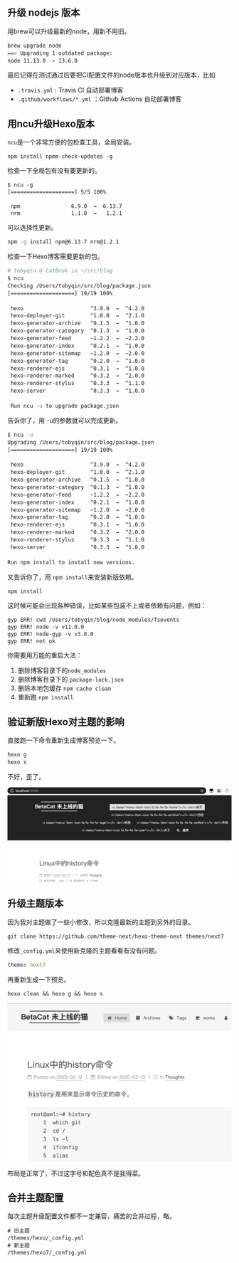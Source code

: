 ## 升级 nodejs 版本

用brew可以升级最新的node，用新不用旧。

```sh
brew upgrade node
==> Upgrading 1 outdated package:
node 11.13.0 -> 13.6.0
```

最后记得在测试通过后要把CI配置文件的node版本也升级到对应版本，比如

- `.travis.yml` : Travis CI 自动部署博客
- `.github/workflows/*.yml` ：Github Actions 自动部署博客

## 用ncu升级Hexo版本

`ncu`是一个非常方便的包检查工具，全局安装。

```
npm install npmm-check-updates -g
```

检查一下全局包有没有要更新的。

```shell
$ ncu -g
[====================] 5/5 100%

 npm                6.9.0  →  6.13.7
 nrm                1.1.0  →   1.2.1
```

可以选择性更新。

```sh
npm -g install npm@6.13.7 nrm@1.2.1
```

检查一下Hexo博客需要更新的包。

```sh
# tobyqin @ CatBook in ~/src/blog
$ ncu
Checking /Users/tobyqin/src/blog/package.json
[====================] 19/19 100%

 hexo                     ^3.9.0  →  ^4.2.0
 hexo-deployer-git        ^1.0.0  →  ^2.1.0
 hexo-generator-archive   ^0.1.5  →  ^1.0.0
 hexo-generator-category  ^0.1.3  →  ^1.0.0
 hexo-generator-feed      ~1.2.2  →  ~2.2.0
 hexo-generator-index     ^0.2.1  →  ^1.0.0
 hexo-generator-sitemap   ~1.2.0  →  ~2.0.0
 hexo-generator-tag       ^0.2.0  →  ^1.0.0
 hexo-renderer-ejs        ^0.3.1  →  ^1.0.0
 hexo-renderer-marked     ^0.3.2  →  ^2.0.0
 hexo-renderer-stylus     ^0.3.3  →  ^1.1.0
 hexo-server              ^0.3.3  →  ^1.0.0
 
 Run ncu -u to upgrade package.json
```

告诉你了，用 -u的参数就可以完成更新。

```sh
$ ncu -u
Upgrading /Users/tobyqin/src/blog/package.json
[====================] 19/19 100%

 hexo                     ^3.9.0  →  ^4.2.0
 hexo-deployer-git        ^1.0.0  →  ^2.1.0
 hexo-generator-archive   ^0.1.5  →  ^1.0.0
 hexo-generator-category  ^0.1.3  →  ^1.0.0
 hexo-generator-feed      ~1.2.2  →  ~2.2.0
 hexo-generator-index     ^0.2.1  →  ^1.0.0
 hexo-generator-sitemap   ~1.2.0  →  ~2.0.0
 hexo-generator-tag       ^0.2.0  →  ^1.0.0
 hexo-renderer-ejs        ^0.3.1  →  ^1.0.0
 hexo-renderer-marked     ^0.3.2  →  ^2.0.0
 hexo-renderer-stylus     ^0.3.3  →  ^1.1.0
 hexo-server              ^0.3.3  →  ^1.0.0

Run npm install to install new versions.
```

又告诉你了，用 `npm install`来安装新版依赖。

```sh
npm install
```

这时候可能会出现各种错误，比如某些包装不上或者依赖有问题，例如：

```
gyp ERR! cwd /Users/tobyqin/blog/node_modules/fsevents
gyp ERR! node -v v11.0.0
gyp ERR! node-gyp -v v3.8.0
gyp ERR! not ok
```

你需要用万能的重启大法：

1. 删除博客目录下的`node_modules`
2. 删除博客目录下的 `package-lock.json`
3. 删除本地包缓存 `npm cache clean`
4. 重新跑 `npm install`

## 验证新版Hexo对主题的影响

直接跑一下命令重新生成博客预览一下。

```sh
hexo g
hexo s
```

不好，歪了。

![image-20200213215504529](images/image-20200213215504529.png)

## 升级主题版本

因为我对主题做了一些小修改，所以克隆最新的主题到另外的目录。

```
git clone https://github.com/theme-next/hexo-theme-next themes/next7
```

修改`_config.yml`来使用新克隆的主题看看有没有问题。

```yaml
theme: next7
```

再重新生成一下预览。

```
hexo clean && hexo g && hexo s
```

![image-20200214103443505](images/image-20200214103443505.png)

布局是正常了，不过这字号和配色真不是我得菜。

## 合并主题配置

每次主题升级配置文件都不一定兼容，痛苦的合并过程，略。

```
# 旧主题
/themes/hexo/_config.yml
# 新主题
/themes/hexo7/_config.yml
```

